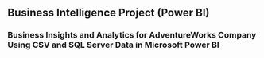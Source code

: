 ## Business Intelligence Project (Power BI)

### Business Insights and Analytics for AdventureWorks Company Using CSV and SQL Server Data in Microsoft Power BI
